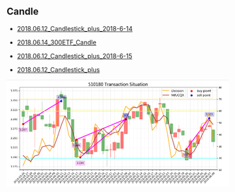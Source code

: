 ## Candle
* [2018.06.12_Candlestick_plus_2018-6-14](http://nbviewer.jupyter.org/github/bitbyte27/PythonQuant/blob/master/Candle/2018.06.12_Candlestick_plus_2018-6-14.ipynb)

* [2018.06.14_300ETF_Candle](http://nbviewer.jupyter.org/github/bitbyte27/PythonQuant/blob/master/Candle/2018.06.14_300ETF_Candle.ipynb)

* [2018.06.12_Candlestick_plus_2018-6-15](http://nbviewer.jupyter.org/github/bitbyte27/PythonQuant/blob/master/Candle/2018.06.12_Candlestick_plus_2018-6-15.ipynb)

* [2018.06.12_Candlestick_plus](http://nbviewer.jupyter.org/github/bitbyte27/PythonQuant/blob/master/Candle/2018.06.12_Candlestick_plus.ipynb)

![](510180TS.png)
